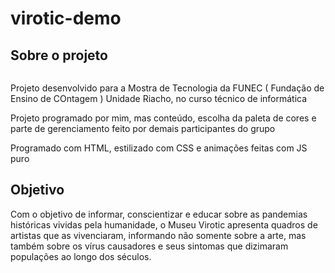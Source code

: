 # virotic-demo

<h2>Sobre o projeto</h2>
<img scr="">
<p>Projeto desenvolvido para a Mostra de Tecnologia da FUNEC ( Fundação de Ensino de COntagem ) Unidade Riacho, no curso técnico de informática</p>
<p>Projeto programado por mim, mas conteúdo, escolha da paleta de cores e parte de gerenciamento feito por demais participantes do grupo</p>
<p>Programado com HTML, estilizado com CSS e animações feitas com JS puro</p>
<h2>Objetivo</h2>
<p>Com o objetivo de informar, conscientizar e educar sobre as pandemias históricas vividas pela humanidade, o Museu Virotic apresenta quadros de artistas que as vivenciaram, informando não somente sobre a arte, mas também sobre os vírus causadores e seus sintomas que dizimaram populações ao longo dos séculos.</p>
